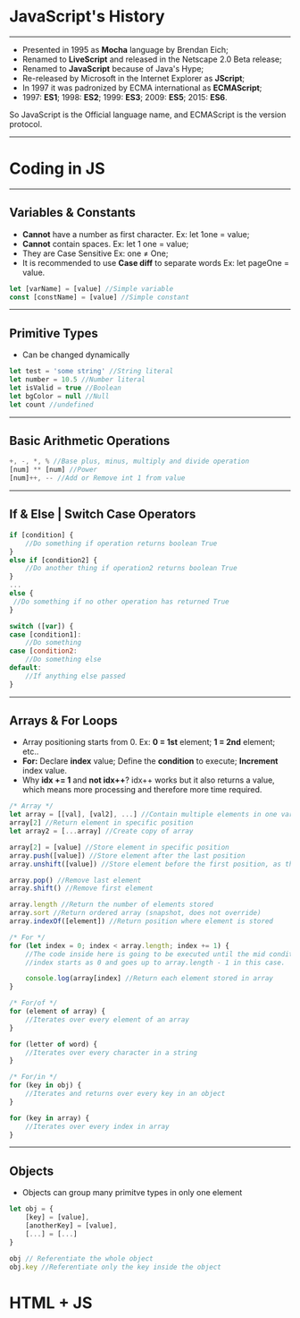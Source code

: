 # JavaScript's History

---

- Presented in 1995 as **Mocha** language by Brendan Eich;
- Renamed to **LiveScript** and released in the Netscape 2.0 Beta release;
- Renamed to **JavaScript** because of Java's Hype;
- Re-released by Microsoft in the Internet Explorer as **JScript**;
- In 1997 it was padronized by ECMA international as **ECMAScript**;
- 1997: **ES1**; 1998: **ES2**; 1999: **ES3**; 2009: **ES5**; 2015: **ES6**.

So JavaScript is the Official language name, and ECMAScript is the version protocol.

---

# Coding in JS

---

## Variables & Constants

- **Cannot** have a number as first character. Ex: let 1one = value;
- **Cannot** contain spaces. Ex: let 1 one = value;
- They are Case Sensitive Ex: one ≠ One;
- It is recommended to use **Case diff** to separate words Ex: let pageOne = value.

```jsx
let [varName] = [value] //Simple variable
const [constName] = [value] //Simple constant
```

---

## Primitive Types

- Can be changed dynamically

```jsx
let test = 'some string' //String literal
let number = 10.5 //Number literal
let isValid = true //Boolean
let bgColor = null //Null
let count //undefined

```

---

## Basic Arithmetic Operations

```jsx
+, -, *, % //Base plus, minus, multiply and divide operation
[num] ** [num] //Power
[num]++, -- //Add or Remove int 1 from value
```

---

## If & Else | Switch Case Operators

```jsx
if [condition] {
	//Do something if operation returns boolean True
}
else if [condition2] {
	//Do another thing if operation2 returns boolean True
}
...
else {
 //Do something if no other operation has returned True
}

switch ([var]) {
case [condition1]:
	//Do something
case [condition2:
	//Do something else
default:
	//If anything else passed
}
```

---

## Arrays & For Loops

- Array positioning starts from 0. Ex: **0 = 1st** element; **1 = 2nd** element; etc..
- **For:** Declare **index** value; Define the **condition** to execute; **Increment** index value.
- Why **idx += 1** and **not idx++**? idx++ works but it also returns a value, which means more processing and therefore more time required.

```jsx
/* Array */
let array = [[val], [val2], ...] //Contain multiple elements in one variable
array[2] //Return element in specific position
let array2 = [...array] //Create copy of array

array[2] = [value] //Store element in specific position
array.push([value]) //Store element after the last position
array.unshift([value]) //Store element before the first position, as the zero element

array.pop() //Remove last element
array.shift() //Remove first element

array.length //Return the number of elements stored
array.sort //Return ordered array (snapshot, does not override)
array.indexOf([element]) //Return position where element is stored

/* For */
for (let index = 0; index < array.length; index += 1) {
	//The code inside here is going to be executed until the mid condition above is fullfilled
	//index starts as 0 and goes up to array.length - 1 in this case.

	console.log(array[index] //Return each element stored in array
}

/* For/of */
for (element of array) {
	//Iterates over every element of an array
}

for (letter of word) {
	//Iterates over every character in a string
}

/* For/in */
for (key in obj) {
	//Iterates and returns over every key in an object
}

for (key in array) {
	//Iterates over every index in array
}
```

---

## Objects

- Objects can group many primitve types in only one element

```jsx
let obj = {
	[key] = [value],
	[anotherKey] = [value],
	[...] = [...]
}

obj // Referentiate the whole object
obj.key //Referentiate only the key inside the object
```

# HTML + JS

## <script> Tag

- Script tag must be placed in the end of the Body tag;
- We can define the `src` attribute to link to an external JavaScript file.

```html
<html>
	<head>
	</head>
	<body>
		<!-- Body Content ->
	<script src="script.js">
		<!-- JavaScript Content ->
	</script>
	</body>
</html>
```

---

# Programming Logic

---

## Logic

The computer is dumb. It just understands zeros (0) and ones (1). It **does not understand any logic concept** when we are talking about raw code ~~not considering neural network stuff.~~

So, for a **masterpiece** of code to work properly, it **must** contain every single instruction detailed. The computer will only understand what is a certain word meaning if it is properly **declared**.

---

## Sequence

OK, now that we've got that out of the way we can talk about sequence! Before you start `coding` is almost mandatory that you do some kind of **mental map** (a list) of what the code will do, and if needed, write that down so you don't forget.

Ex:

- [x]  Get the salary;
- [x]  Calculate X tax;
- [ ]  Reduce salary value based on X tax;
- [ ]  Calculate Y tax on the reduced salary;
- [ ]  Reduce salary value based on Y tax;
- [ ]  Print salary value.

---

## Baby Steps

Eaaasy go. It is essencially the application of the **Sequence** method but in a more detailed step-by-step list. Ex:

- [x]  Input user for salary and store it in a variable;
- [x]  Create if condition for salary
    - [x]  If salary is not a number;
        - [x]  Print error message and finish code;
- [x]  Create if condition for the X tax
    - [ ]  Case salary is above condition;
        - [ ]  Reduce salary based on condition and store in salary variable;
    - [ ]  Case salary is below condition;
        - [ ]  Reduce salary based on condition and store in salary variable;
- [ ]  Store Y tax in a variable;
- [ ]  Reduce salary value based on Y tax and store in salary variable;
- [ ]  Print salary value and finish code.